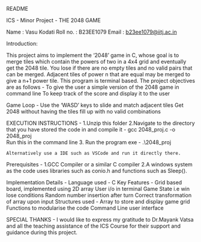   
README
  
ICS - Minor Project - 
THE 2048 GAME

Name : Vasu Kodati
Roll no. : B23EE1079
Email : b23ee1079@iitj.ac.in


Introduction:

This project aims to implement the ‘2048’ game in C, whose goal is to merge tiles which contain the powers of two in a 4x4 grid and
 eventually get the 2048 tile. You lose if there are no empty tiles and no valid pairs that can be merged. 
 Adjacent tiles of power n that are equal may be merged to give a n+1 power tile. This program is terminal based.
 The project objectives are as follows - 
To give the user a simple version of the 2048 game in command line
To keep track of the score and display it to the user

Game Loop - 
Use the ‘WASD’ keys to slide and match adjacent tiles
Get 2048 without having the tiles fill up with no valid combinations

EXECUTION INSTRUCTIONS - 
1.Unzip this folder 
2.Navigate to the directory that you have stored the code in and compile it   - 
	gcc 2048_proj.c -o 2048_proj    
	Run this in the command line
3. Run the program exe - 
    .\2048_proj
	
	Alternatively use a IDE such as VSCode and run it directly there.
	
Prerequisites - 
1.GCC Compiler or a similar C compiler
2.A windows system as the code uses libraries such as conio.h and functions such as Sleep().


Implementation Details - 
Language used - C
Key Features - 
Grid based board, implemented using 2D array 
User i/o in terminal
Game State i.e win lose conditions
Random number insertion after turn
Correct transformation of array upon input
Structures used - 
Array to store and display game grid
Functions to modularise the code
Command Line user interface



SPECIAL THANKS - 
I would like to express my gratitude to Dr.Mayank Vatsa and all the teaching assistance of the ICS Course for their support and guidance during this project.

	


  
  
